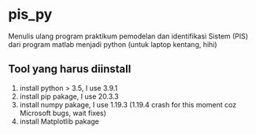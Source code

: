 # pis_py
Menulis ulang program praktikum pemodelan dan identifikasi Sistem (PIS) dari program matlab menjadi python (untuk laptop kentang, hihi)
## Tool yang harus diinstall
1. install python > 3.5, I use 3.9.1
2. install pip pakage, I use 20.3.3
3. install numpy pakage, I use 1.19.3 (1.19.4 crash for this moment coz Microsoft bugs, wait fixes)
4. install Matplotlib pakage

